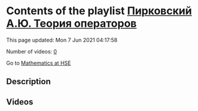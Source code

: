 # Contents of the playlist [Пирковский А.Ю. Теория операторов](https://www.youtube.com/playlist?list=PLq3E5oubNNoAsDWD7ZxG76Dc8O_7CZmgC)

This page updated: Mon 7 Jun 2021 04:17:58

Number of videos: [0](#videos)

Go to [Mathematics at HSE](../README.md)

## Description



## Videos

